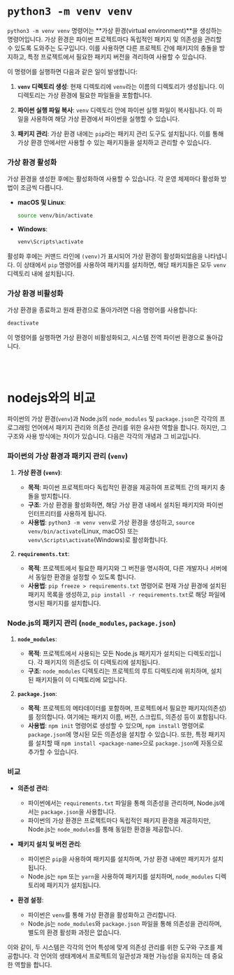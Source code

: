 # `python3 -m venv venv`

`python3 -m venv venv` 명령어는 **가상 환경(virtual environment)**을 생성하는 명령어입니다. 가상 환경은 파이썬 프로젝트마다 독립적인 패키지 및 의존성을 관리할 수 있도록 도와주는 도구입니다. 이를 사용하면 다른 프로젝트 간에 패키지의 충돌을 방지하고, 특정 프로젝트에서 필요한 패키지 버전을 격리하여 사용할 수 있습니다.

이 명령어를 실행하면 다음과 같은 일이 발생합니다:

1. **`venv` 디렉토리 생성**: 현재 디렉토리에 `venv`라는 이름의 디렉토리가 생성됩니다. 이 디렉토리는 가상 환경에 필요한 파일들을 포함합니다.

2. **파이썬 실행 파일 복사**: `venv` 디렉토리 안에 파이썬 실행 파일이 복사됩니다. 이 파일을 사용하여 해당 가상 환경에서 파이썬을 실행할 수 있습니다.

3. **패키지 관리**: 가상 환경 내에는 `pip`라는 패키지 관리 도구도 설치됩니다. 이를 통해 가상 환경 안에서만 사용할 수 있는 패키지들을 설치하고 관리할 수 있습니다.

### 가상 환경 활성화

가상 환경을 생성한 후에는 활성화하여 사용할 수 있습니다. 각 운영 체제마다 활성화 방법이 조금씩 다릅니다.

- **macOS 및 Linux**:

  ```bash
  source venv/bin/activate
  ```

- **Windows**:
  ```bash
  venv\Scripts\activate
  ```

활성화 후에는 커맨드 라인에 `(venv)`가 표시되어 가상 환경이 활성화되었음을 나타냅니다. 이 상태에서 `pip` 명령어를 사용하여 패키지를 설치하면, 해당 패키지들은 모두 `venv` 디렉토리 내에 설치됩니다.

### 가상 환경 비활성화

가상 환경을 종료하고 원래 환경으로 돌아가려면 다음 명령어를 사용합니다:

```bash
deactivate
```

이 명령어를 실행하면 가상 환경이 비활성화되고, 시스템 전역 파이썬 환경으로 돌아갑니다.

</br>
</br>

# nodejs와의 비교

파이썬의 가상 환경(`venv`)과 Node.js의 `node_modules` 및 `package.json`은 각각의 프로그래밍 언어에서 패키지 관리와 의존성 관리를 위한 유사한 역할을 합니다. 하지만, 그 구조와 사용 방식에는 차이가 있습니다. 다음은 각각의 개념과 그 비교입니다.

### 파이썬의 가상 환경과 패키지 관리 (`venv`)

1. **가상 환경 (`venv`)**:

   - **목적**: 파이썬 프로젝트마다 독립적인 환경을 제공하여 프로젝트 간의 패키지 충돌을 방지합니다.
   - **구조**: 가상 환경을 활성화하면, 해당 가상 환경 내에서 설치된 패키지와 파이썬 인터프리터를 사용하게 됩니다.
   - **사용법**: `python3 -m venv venv`로 가상 환경을 생성하고, `source venv/bin/activate`(Linux, macOS) 또는 `venv\Scripts\activate`(Windows)로 활성화합니다.

2. **`requirements.txt`**:
   - **목적**: 프로젝트에서 필요한 패키지와 그 버전을 명시하여, 다른 개발자나 서버에서 동일한 환경을 설정할 수 있도록 합니다.
   - **사용법**: `pip freeze > requirements.txt` 명령어로 현재 가상 환경에 설치된 패키지 목록을 생성하고, `pip install -r requirements.txt`로 해당 파일에 명시된 패키지를 설치합니다.

### Node.js의 패키지 관리 (`node_modules`, `package.json`)

1. **`node_modules`**:

   - **목적**: 프로젝트에서 사용되는 모든 Node.js 패키지가 설치되는 디렉토리입니다. 각 패키지의 의존성도 이 디렉토리에 설치됩니다.
   - **구조**: `node_modules` 디렉토리는 프로젝트의 루트 디렉토리에 위치하며, 설치된 패키지들이 이 디렉토리에 모입니다.

2. **`package.json`**:
   - **목적**: 프로젝트의 메타데이터를 포함하며, 프로젝트에서 필요한 패키지(의존성)를 정의합니다. 여기에는 패키지 이름, 버전, 스크립트, 의존성 등이 포함됩니다.
   - **사용법**: `npm init` 명령어로 생성할 수 있으며, `npm install` 명령어로 `package.json`에 명시된 모든 의존성을 설치할 수 있습니다. 또한, 특정 패키지를 설치할 때 `npm install <package-name>`으로 `package.json`에 자동으로 추가할 수 있습니다.

### 비교

- **의존성 관리**:

  - 파이썬에서는 `requirements.txt` 파일을 통해 의존성을 관리하며, Node.js에서는 `package.json`을 사용합니다.
  - 파이썬의 가상 환경은 프로젝트마다 독립적인 패키지 환경을 제공하지만, Node.js는 `node_modules`를 통해 동일한 환경을 제공합니다.

- **패키지 설치 및 버전 관리**:

  - 파이썬은 `pip`을 사용하여 패키지를 설치하며, 가상 환경 내에만 패키지가 설치됩니다.
  - Node.js는 `npm` 또는 `yarn`을 사용하여 패키지를 설치하며, `node_modules` 디렉토리에 패키지가 설치됩니다.

- **환경 설정**:
  - 파이썬은 `venv`를 통해 가상 환경을 활성화하고 관리합니다.
  - Node.js는 `node_modules`와 `package.json` 파일을 통해 의존성을 관리하며, 별도의 환경 활성화 과정은 없습니다.

이와 같이, 두 시스템은 각각의 언어 특성에 맞게 의존성 관리를 위한 도구와 구조를 제공합니다. 각 언어의 생태계에서 프로젝트의 일관성과 재현 가능성을 유지하는 데 중요한 역할을 합니다.
